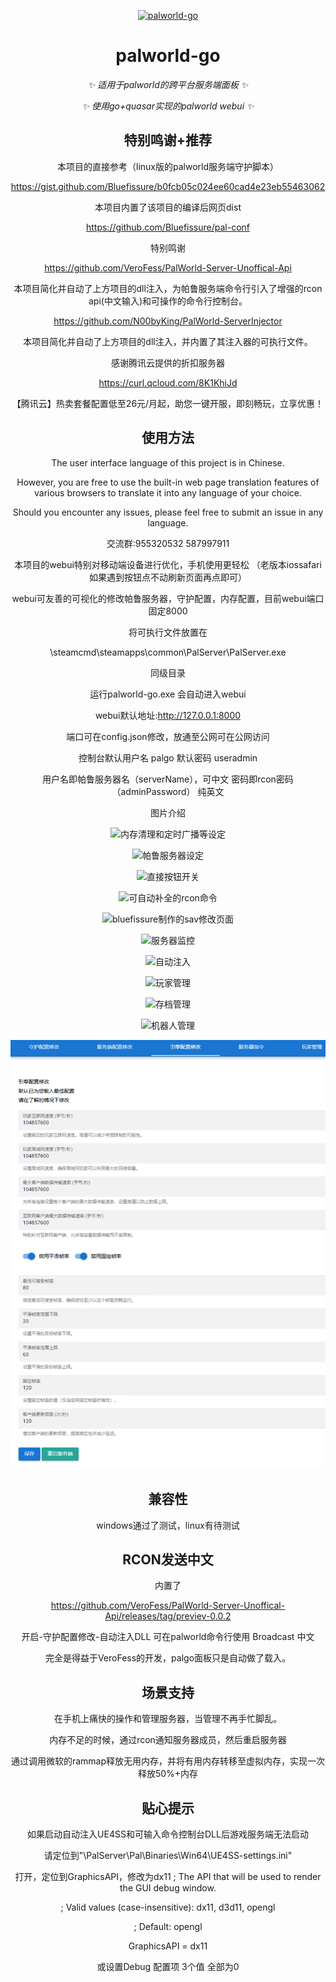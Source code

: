 <p align="center">
  <a href="https://www.github.com/hoshinonyaruko/palworld-go">
    <img src="pic/1.gif" width="200" height="200" alt="palworld-go">
  </a>
</p>

<div align="center">

# palworld-go

_✨ 适用于palworld的跨平台服务端面板 ✨_  

_✨ 使用go+quasar实现的palworld webui ✨_  

## 特别鸣谢+推荐

本项目的直接参考（linux版的palworld服务端守护脚本）

https://gist.github.com/Bluefissure/b0fcb05c024ee60cad4e23eb55463062

本项目内置了该项目的编译后网页dist

https://github.com/Bluefissure/pal-conf

特别鸣谢

https://github.com/VeroFess/PalWorld-Server-Unoffical-Api

本项目简化并自动了上方项目的dll注入，为帕鲁服务端命令行引入了增强的rcon api(中文输入)和可操作的命令行控制台。

https://github.com/N00byKing/PalWorld-ServerInjector

本项目简化并自动了上方项目的dll注入，并内置了其注入器的可执行文件。

感谢腾讯云提供的折扣服务器

https://curl.qcloud.com/8K1KhiJd

【腾讯云】热卖套餐配置低至26元/月起，助您一键开服，即刻畅玩，立享优惠！

## 使用方法

The user interface language of this project is in Chinese. 

However, you are free to use the built-in web page translation features of various browsers to translate it into any language of your choice.

Should you encounter any issues, please feel free to submit an issue in any language.

交流群:955320532 587997911

本项目的webui特别对移动端设备进行优化，手机使用更轻松
（老版本iossafari 如果遇到按钮点不动刷新页面再点即可）

webui可友善的可视化的修改帕鲁服务器，守护配置，内存配置，目前webui端口固定8000

将可执行文件放置在

\steamcmd\steamapps\common\PalServer\PalServer.exe

同级目录

运行palworld-go.exe 会自动进入webui

webui默认地址:http://127.0.0.1:8000

端口可在config.json修改，放通至公网可在公网访问

控制台默认用户名 palgo 默认密码 useradmin

用户名即帕鲁服务器名（serverName），可中文 密码即rcon密码（adminPassword） 纯英文

图片介绍

![内存清理和定时广播等设定](pic/1.png)

![帕鲁服务器设定](pic/2.png)

![直接按钮开关](pic/3.png)

![可自动补全的rcon命令](pic/4.png)

![bluefissure制作的sav修改页面](pic/5.png)

![服务器监控](pic/6.png)

![自动注入](pic/7.png)

![玩家管理](pic/8.png)

![存档管理](pic/9.png)

![机器人管理](pic/10.png)

![引擎配置管理](pic/11.png)

## 兼容性
windows通过了测试，linux有待测试

## RCON发送中文

内置了

https://github.com/VeroFess/PalWorld-Server-Unoffical-Api/releases/tag/previev-0.0.2

开启-守护配置修改-自动注入DLL 可在palworld命令行使用 Broadcast 中文

完全是得益于VeroFess的开发，palgo面板只是自动做了载入。

## 场景支持

在手机上痛快的操作和管理服务器，当管理不再手忙脚乱。

内存不足的时候，通过rcon通知服务器成员，然后重启服务器

通过调用微软的rammap释放无用内存，并将有用内存转移至虚拟内存，实现一次释放50%+内存

## 贴心提示

如果启动自动注入UE4SS和可输入命令控制台DLL后游戏服务端无法启动

请定位到"\PalServer\Pal\Binaries\Win64\UE4SS-settings.ini"

打开，定位到GraphicsAPI，修改为dx11
; The API that will be used to render the GUI debug window.

; Valid values (case-insensitive): dx11, d3d11, opengl

; Default: opengl

GraphicsAPI = dx11

或设置Debug 配置项 3个值 全部为0

